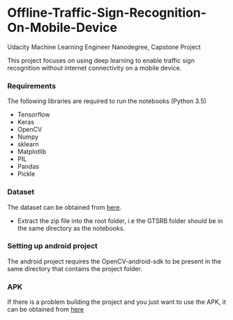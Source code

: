 # Offline-Traffic-Sign-Recognition-On-Mobile-Device
Udacity Machine Learning Engineer Nanodegree, Capstone Project


This project focuses on using deep learning to enable traffic sign recognition without internet connectivity on a mobile device.

### Requirements
The following libraries are required to run the notebooks (Python 3.5)
- Tensorflow
- Keras
- OpenCV
- Numpy
- sklearn
- Matplotlib
- PIL
- Pandas
- Pickle

### Dataset
The dataset can be obtained from [here](https://drive.google.com/open?id=1rRXU4GuCPqFMusQh2rWJH8aqldIiwTmO).
  - Extract the zip file into the root folder, i.e the GTSRB folder should be in the same directory as the notebooks.
 
### Setting up android project 
The android project requires the OpenCV-android-sdk to be present in the same directory that contains the project folder.

### APK 
If there is a problem building the project and you just want to use the APK, it can be obtained from [here](https://drive.google.com/open?id=1_SysWy7CUhLyi5U7WAD-xVLOm0GlawU2)

